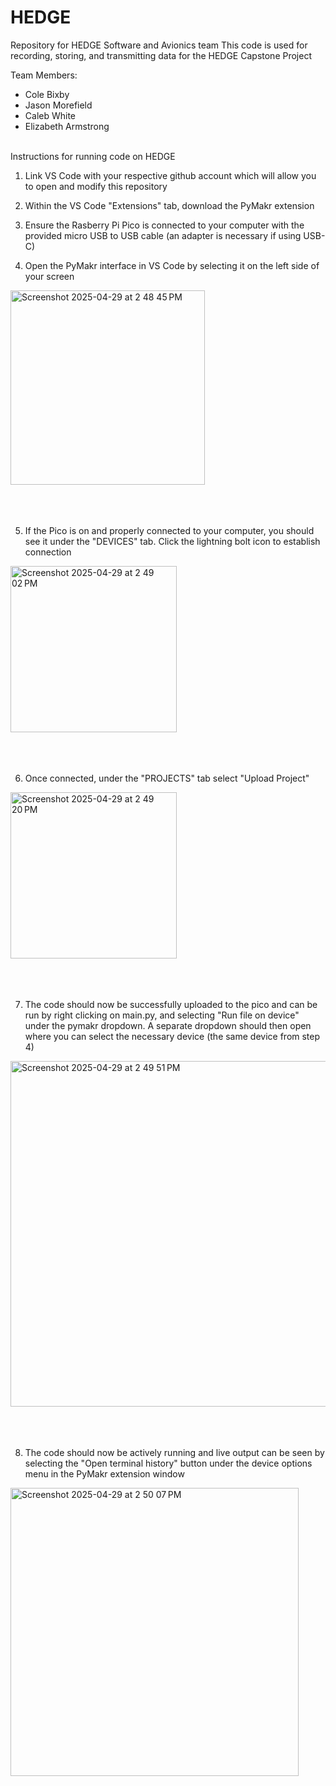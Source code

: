 # HEDGE
Repository for HEDGE Software and Avionics team
This code is used for recording, storing, and transmitting data for the HEDGE Capstone Project

Team Members:
* Cole Bixby
* Jason Morefield
* Caleb White
* Elizabeth Armstrong
<br/><br/>

Instructions for running code on HEDGE
1. Link VS Code with your respective github account which will allow you to open and modify this repository
  
2. Within the VS Code "Extensions" tab, download the PyMakr extension
  
3. Ensure the Rasberry Pi Pico is connected to your computer with the provided micro USB to USB cable (an adapter is necessary if using USB-C)
  
4. Open the PyMakr interface in VS Code by selecting it on the left side of your screen
<img width="311" alt="Screenshot 2025-04-29 at 2 48 45 PM" src="https://github.com/user-attachments/assets/cc975337-3c97-4407-8fdf-24df3e4f87ae" />
<br/><br/>
<br/><br/>

5. If the Pico is on and properly connected to your computer, you should see it under the "DEVICES" tab. Click the lightning bolt icon to establish connection
<img width="266" alt="Screenshot 2025-04-29 at 2 49 02 PM" src="https://github.com/user-attachments/assets/abfe9477-2dad-462b-a366-1b717cbb7462" />
<br/><br/>
<br/><br/>
    
6. Once connected, under the "PROJECTS" tab select "Upload Project"
<img width="266" alt="Screenshot 2025-04-29 at 2 49 20 PM" src="https://github.com/user-attachments/assets/50fbff95-570f-4116-affe-58bf6360a485" />
<br/><br/>
<br/><br/>

7. The code should now be successfully uploaded to the pico and can be run by right clicking on main.py, and selecting "Run file on device" under the pymakr dropdown. A separate dropdown should then open where you can select the necessary device (the same device from step 4)
<img width="553" alt="Screenshot 2025-04-29 at 2 49 51 PM" src="https://github.com/user-attachments/assets/07644e50-5e0d-41a0-8e8f-d7f16174e749" />
<br/><br/>
<br/><br/>

8. The code should now be actively running and live output can be seen by selecting the "Open terminal history" button under the device options menu in the PyMakr extension window
<img width="461" alt="Screenshot 2025-04-29 at 2 50 07 PM" src="https://github.com/user-attachments/assets/e549dc91-81b3-4f5d-8100-40bb931bd67d" />

